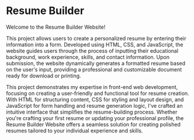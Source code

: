 # Resume Builder

Welcome to the Resume Builder Website! 

This project allows users to create a personalized resume by entering their information into a form. Developed using HTML, CSS, and JavaScript, the website guides users through the process of inputting their educational background, work experience, skills, and contact information. Upon submission, the website dynamically generates a formatted resume based on the user's input, providing a professional and customizable document ready for download or printing.

This project demonstrates my expertise in front-end web development, focusing on creating a user-friendly and functional tool for resume creation. With HTML for structuring content, CSS for styling and layout design, and JavaScript for form handling and resume generation logic, I've crafted an intuitive interface that simplifies the resume-building process. Whether you're crafting your first resume or updating your professional profile, the Resume Builder Website offers a seamless solution for creating polished resumes tailored to your individual experience and skills.
